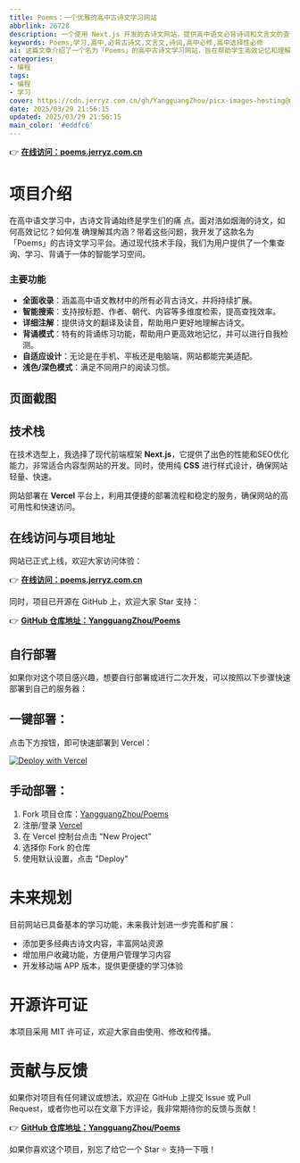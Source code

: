 ```yaml
---
title: Poems：一个优雅的高中古诗文学习网站
abbrlink: 26728
description: 一个使用 Next.js 开发的古诗文网站，提供高中语文必背诗词和文言文的查询、学习功能。网站设计美观、响应式，支持多种设备访问。
keywords: Poems,学习,高中,必背古诗文,文言文,诗词,高中必修,高中选择性必修
ai: 这篇文章介绍了一个名为「Poems」的高中古诗文学习网站，旨在帮助学生高效记忆和理解古诗文。网站全面收录教材必背内容，提供智能搜索、详细注解、背诵模式、自适应设计及浅色/深色模式，采用Next.js框架和CSS开发，部署于Vercel平台，并已开源于GitHub。
categories:
- 编程
tags:
- 编程
- 学习
cover: https://cdn.jerryz.com.cn/gh/YangguangZhou/picx-images-hosting@master/Qexo/1000064996.175k346rro.jpg
date: 2025/03/29 21:56:15
updated: 2025/03/29 21:56:15
main_color: '#eddfc6'
---
```

👉 [**在线访问：poems.jerryz.com.cn**](https://poems.jerryz.com.cn)

# 项目介绍

在高中语文学习中，古诗文背诵始终是学生们的痛 点。面对浩如烟海的诗文，如何高效记忆？如何准 确理解其内涵？带着这些问题，我开发了这款名为 「Poems」的古诗文学习平台。通过现代技术手段，我们为用户提供了一个集查询、学习、背诵于一体的智能学习空间。

### 主要功能

- **全面收录**：涵盖高中语文教材中的所有必背古诗文，并将持续扩展。
- **智能搜索**：支持按标题、作者、朝代、内容等多维度检索，提高查找效率。
- **详细注解**：提供诗文的翻译及读音，帮助用户更好地理解古诗文。
- **背诵模式**：特有的背诵练习功能，帮助用户更高效地记忆，并可以进行自我检测。
- **自适应设计**：无论是在手机、平板还是电脑端，网站都能完美适配。
- **浅色/深色模式**：满足不同用户的阅读习惯。

## 页面截图

## 技术栈

在技术选型上，我选择了现代前端框架 **Next.js**，它提供了出色的性能和SEO优化能力，非常适合内容型网站的开发。同时，使用纯 **CSS** 进行样式设计，确保网站轻量、快速。

网站部署在 **Vercel** 平台上，利用其便捷的部署流程和稳定的服务，确保网站的高可用性和快速访问。

## 在线访问与项目地址

网站已正式上线，欢迎大家访问体验：

👉 [**在线访问：poems.jerryz.com.cn**](https://poems.jerryz.com.cn)

同时，项目已开源在 GitHub 上，欢迎大家 Star 支持：

👉 [**GitHub 仓库地址：YangguangZhou/Poems**](https://github.com/YangguangZhou/Poems)

## 自行部署

如果你对这个项目感兴趣，想要自行部署或进行二次开发，可以按照以下步骤快速部署到自己的服务器：

## 一键部署：

点击下方按钮，即可快速部署到 Vercel：

[![Deploy with Vercel](https://vercel.com/button)](https://vercel.com/new/git/external?repository-url=https://github.com/YangguangZhou/Poems)

## 手动部署：

1. Fork 项目仓库：[YangguangZhou/Poems](https://github.com/YangguangZhou/Poems)
2. 注册/登录 [Vercel](https://vercel.com/)
3. 在 Vercel 控制台点击 "New Project"
4. 选择你 Fork 的仓库
5. 使用默认设置，点击 "Deploy"

# 未来规划

目前网站已具备基本的学习功能，未来我计划进一步完善和扩展：

- 添加更多经典古诗文内容，丰富网站资源
- 增加用户收藏功能，方便用户管理学习内容
- 开发移动端 APP 版本，提供更便捷的学习体验

# 开源许可证

本项目采用 MIT 许可证，欢迎大家自由使用、修改和传播。

# 贡献与反馈

如果你对项目有任何建议或想法，欢迎在 GitHub 上提交 Issue 或 Pull Request，或者你也可以在文章下方评论，我非常期待你的反馈与贡献！

👉 [**GitHub 仓库地址：YangguangZhou/Poems**](https://github.com/YangguangZhou/Poems)

如果你喜欢这个项目，别忘了给它一个 Star ⭐️ 支持一下哦！
